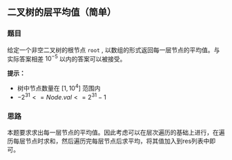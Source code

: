 ## 二叉树的层平均值（简单）

### 题目

给定一个非空二叉树的根节点 `root` , 以数组的形式返回每一层节点的平均值。与实际答案相差 $10^{-5}$ 以内的答案可以被接受。

**提示：**

- 树中节点数量在 $[1, 10^4]$ 范围内
- $-2^{31} <= Node.val <= 2^{31} - 1$

### 思路

本题要求求出每一层节点的平均值。因此考虑可以在层次遍历的基础上进行，在遍历每层节点时求和，然后遍历完每层节点后求平均，将其值加入到res列表中即可。
